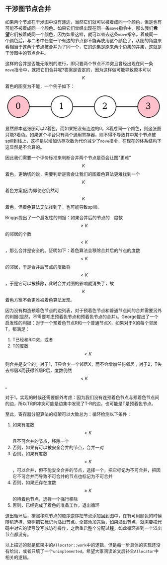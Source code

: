 ## 干涉图节点合并

如果两个节点在干涉图中没有连边，当然它们就可以被着成同一个颜色，但是也有可能不被着成同一个颜色。如果它们曾经出现在同一条`move`指令中，那么我们**希望**它们被着成同一个颜色，因为如果这样，就可以省去这条`move`指令。着成同一个颜色后，与二者中任意一个有边的节点都不能再使用这个颜色了，从图的角度来看相当于这两个节点被合并为了同一个，它的边集是原来两个边集的并集，这就是干涉图中的节点合并。

这样的合并是否能无限制的进行，即只要两个节点不冲突且曾经出现在同一条`move`指令中，就把它们合并呢?答案是否定的，因为这样做可能导致原本可以$$K$$着色的图变为不能，一个例子如下：

![bad_coalesce](./pic/bad_coalesce.png)

显然原本这张图可以2着色，而如果把没有连边的0，3着成同一个颜色，则这张图只能3着色。如果这个平台只有两个通用寄存器，则不得不导致其中某个节点被spill到栈上，这样是以增加访存次数为代价减少了`move`指令，在现在的体系结构下这显然是不合算的。

因此我们需要一个评价标准来判断合并两个节点是否会让图"更难"$$K$$着色，更确切的说，需要判断是否会让我们的图着色算法更难找到一个$$K$$着色方案(因为即使它仍然可$$K$$着色，但着色算法无法找到了，也可能导致spill)。

Briggs提出了一个启发性的判据：如果合并后的节点的　度数$$\ge K$$的邻居的个数　$$< K$$，那么合并是安全的。证明如下：着色算法会移除合并后的节点的度数$$< K$$的邻居，于是合并后节点的度数将$$< K$$，于是它可以被移除，此时合并对图的影响就消失了，故$$K$$着色方案不会更难被着色算法发现。

因为没有构造预着色节点的边列表，对于预着色节点和普通节点间的合并需要另外的判据(显然，不需要考虑预着色节点和预着色节点的合并)。George提出了一个启发性的判据：对于一个预着色节点R和一个普通节点X，如果对于X的每个邻居T，都满足：

1. T已经和R冲突，或者
2. T的度数$$< K$$

则合并是安全的。对于1，T只会少一个邻居X，而不会增加任何邻居；对于2，T失去邻居X而获得邻居R后，度数仍然$$< K$$。

对于1，实现的时候还需要额外考虑：因为我们没有连预着色节点与预着色节点间的边，所以T和R冲突可能是边集中发现了T-R的边，也可能是T是预着色节点。

至此，寄存器分配算法的框架可以大致总为：循环检测以下条件：

1. 如果有度数$$< K$$且不可合并的节点，移除一个
2. 否则，如果有可以被安全合并的节点，合并一对
3. 否则，如果有度数$$< K$$，可以合并，但不能安全合并的节点，选择一个，把它标记为不可合并，把因它不可合并而导致不可合并的节点也标记为不可合并
4. 否则，如果还存在度数$$\ge K$$的待着色节点，选择一个强行移除
5. 否则，已经完成了着色的准备工作，退出循环

退出循环后，按照移除节点的顺序逆序把节点添加回到图中，在有可用颜色的时候随机选择，否则把它标记为溢出节点。全部添加完后，如果溢出节点，就需要把代码中对它的读写改写成访存操作，之后重启整个分配过程，如此循环直到一个溢出节点都没有。

以上描述的就是框架中的`Allocator::work`中的逻辑，但是每一步具体的实现还没有给出，或者只填了一个`unimplemented`。希望大家阅读论文后补全`Allocator`中相关的逻辑。